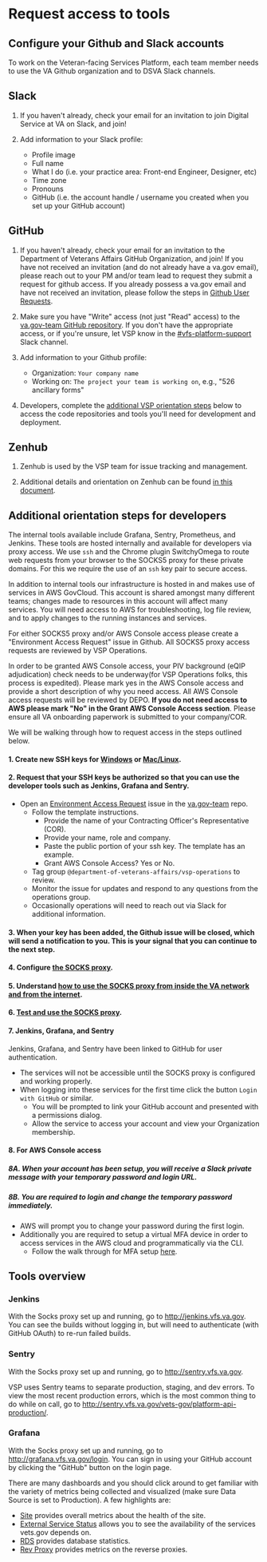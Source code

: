 # Request access to tools

## Configure your Github and Slack accounts

To work on the Veteran-facing Services Platform, each team member needs to use the VA Github organization and to DSVA Slack channels.

## Slack
1. If you haven't already, check your email for an invitation to join Digital Service at VA on Slack, and join!

1. Add information to your Slack profile:
    * Profile image
    * Full name
    * What I do (i.e. your practice area: Front-end Engineer, Designer, etc)
    * Time zone
    * Pronouns
    * GitHub (i.e. the account handle / username you created when you set up your GitHub account)

## GitHub

1. If you haven't already, check your email for an invitation to the Department of Veterans Affairs GitHub Organization, and join! If you have not received an invitation (and do not already have a va.gov email), please reach out to your PM and/or team lead to request they submit a request for github access. If you already possess a va.gov email and have not received an invitation, please follow the steps in [Github User Requests](https://github.com/department-of-veterans-affairs/github-user-requests).
 
1. Make sure you have "Write" access (not just "Read" access) to the [va.gov-team GitHub repository](https://github.com/department-of-veterans-affairs/va.gov-team). If you don't have the appropriate access, or if you're unsure, let VSP know in the [#vfs-platform-support](https://app.slack.com/client/T03FECE8V/CBU0KDSB1) Slack channel.

1. Add information to your Github profile:
    * Organization: ```Your company name```
    * Working on: ```The project your team is working on```, e.g., "526 ancillary forms"

1. Developers, complete the [additional VSP orientation steps](#additional-orientation-steps-for-developers) below to access the code repositories and tools you'll need for development and deployment.

## Zenhub

1. Zenhub is used by the VSP team for issue tracking and management.

2. Additional details and orientation on Zenhub can be found [in this document](./zenhub.md).

## Additional orientation steps for developers

The internal tools available include Grafana, Sentry, Prometheus, and Jenkins. These tools are hosted internally and
available for developers via proxy access. We use `ssh` and the Chrome plugin SwitchyOmega to route web requests from
your browser to the SOCKS5 proxy for these private domains. For this we require the use of an `ssh` key pair to secure access.

In addition to internal tools our infrastructure is hosted in and makes use of services in AWS GovCloud. This account is shared amongst many different teams; changes made to resources in this account will affect many services. You will need access to AWS for troubleshooting, log file review, and to apply changes to the running instances and services. 

For either SOCKS5 proxy and/or AWS Console access please create a "Environment Access Request" issue in Github. All SOCKS5 proxy access requests are reviewed by VSP Operations. 

In order to be granted AWS Console access, your PIV background (eQIP adjudication) check needs to be underway(for VSP Operations folks, this process is expedited). Please mark yes in the AWS Console access and provide a short description of why you need access. All AWS Console access requests will be reviewed by DEPO. **If you do not need access to AWS please mark "No" in the Grant AWS Console Access section**. Please ensure  all VA onboarding paperwork is submitted to your company/COR.

We will be walking through how to request access in the steps outlined below.

#### 1. Create new SSH keys for [Windows](https://github.com/department-of-veterans-affairs/va.gov-team/blob/master/platform/engineering/internal-tools.md#creating-an-ssh-keypair-in-windows) or [Mac/Linux](https://github.com/department-of-veterans-affairs/va.gov-team/blob/master/platform/engineering/internal-tools.md#create-ssh-public-key).

#### <a id="authorizekeys"></a>2. Request that your SSH keys be authorized so that you can use the developer tools such as Jenkins, Grafana and Sentry.
* Open an [Environment Access Request](https://github.com/department-of-veterans-affairs/va.gov-team/issues/new?assignees=&labels=external-request%2C+operations&template=Environment-Access-Request-Template.md&title=Access+for+%5Bindividual%5D) issue in the [va.gov-team](https://github.com/department-of-veterans-affairs/va.gov-team) repo.
  * Follow the template instructions.
    * Provide the name of your Contracting Officer's Representative (COR).
    * Provide your name, role and company.
    * Paste the public portion of your ssh key. The template has an example.
    * Grant AWS Console Access? Yes or No.
  * Tag group `@department-of-veterans-affairs/vsp-operations` to review.
  * Monitor the issue for updates and respond to any questions from the operations group.
  * Occasionally operations will need to reach out via Slack for additional information.

#### 3. When your key has been added, the Github issue will be closed, which will send a notification to you. This is your signal that you can continue to the next step.

#### 4. Configure [the SOCKS proxy](https://github.com/department-of-veterans-affairs/va.gov-team/blob/master/platform/engineering/internal-tools.md#configure-the-socks-proxy).

#### 5. Understand [how to use the SOCKS proxy from inside the VA network and from the internet](https://github.com/department-of-veterans-affairs/va.gov-team/blob/master/platform/engineering/internal-tools.md#accessing-socks-proxy-from-va-network).

#### 6. [Test and use the SOCKS proxy](https://github.com/department-of-veterans-affairs/va.gov-team/blob/master/platform/engineering/internal-tools.md#accessing-socks-proxy-from-the-internet).

#### 7. Jenkins, Grafana, and Sentry

Jenkins, Grafana, and Sentry have been linked to GitHub for user authentication.
* The services will not be accessible until the SOCKS proxy is configured and working properly.
* When logging into these services for the first time click the button `Login with GitHub` or similar.
  * You will be prompted to link your GitHub account and presented with a permissions dialog.
  * Allow the service to access your account and view your Organization membership.

#### 8. For AWS Console access
##### 8A. When your account has been setup, you will receive a Slack private message with your temporary password and login URL.
##### 8B. You are required to login and change the temporary password immediately.
* AWS will prompt you to change your password during the first login.
* Additionally you are required to setup a virtual MFA device in order to access services in the AWS cloud and programmatically via the CLI.
  * Follow the walk through for MFA setup [here](https://github.com/department-of-veterans-affairs/va.gov-team/blob/master/platform/engineering/backend/aws-account-setup.md).


## Tools overview

### Jenkins

With the Socks proxy set up and running, go to http://jenkins.vfs.va.gov. You can see the builds without logging in, but will need to authenticate (with GitHub OAuth) to re-run failed builds.

### Sentry

With the Socks proxy set up and running, go to http://sentry.vfs.va.gov.

VSP uses Sentry teams to separate production, staging, and dev errors. To view the most recent production errors, which is the most common thing to do while on call, go to http://sentry.vfs.va.gov/vets-gov/platform-api-production/.

### Grafana
With the Socks proxy set up and running, go to http://grafana.vfs.va.gov/login. You can sign in using your GitHub account by clicking the "GitHub" button on the login page.

There are many dashboards and you should click around to get familiar with the variety of metrics being collected and visualized (make sure Data Source is set to Production). A few highlights are:

- [Site](http://grafana.vfs.va.gov/dashboard/db/site) provides overall metrics about the health of the site.
- [External Service Status](http://grafana.vfs.va.gov/dashboard/db/external-service-status) allows you to see the availability of the services vets.gov depends on.
- [RDS](http://grafana.vfs.va.gov/dashboard/db/rds) provides database statistics.
- [Rev Proxy](http://grafana.vfs.va.gov/dashboard/db/revproxy) provides metrics on the reverse proxies.
